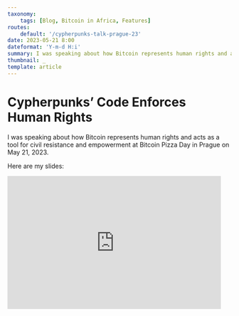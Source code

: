 ```yaml
---
taxonomy:
    tags: [Blog, Bitcoin in Africa, Features]
routes:
    default: '/cypherpunks-talk-prague-23'
date: 2023-05-21 8:00
dateformat: 'Y-m-d H:i'
summary: I was speaking about how Bitcoin represents human rights and acts as a tool for civil resistance and empowerment at Bitcoin Pizza Day in Prague.
thumbnail: _
template: article 
---
```


# Cypherpunks’ Code Enforces Human Rights

I was speaking about how Bitcoin represents human rights and acts as a tool for civil resistance and empowerment at Bitcoin Pizza Day in Prague on May 21, 2023.

Here are my slides:

<iframe src="https://docs.google.com/presentation/d/e/2PACX-1vSMVgf-TOArE3hxMn_GM978_V1jv6Qht1RtSHZeauzhldr9DsmfMMkHYSpyXSp3Dw7sSNnsGcfGmo8R/embed?start=false&loop=false&delayms=3000" frameborder="0" width="480" height="299" allowfullscreen="true" mozallowfullscreen="true" webkitallowfullscreen="true"></iframe>